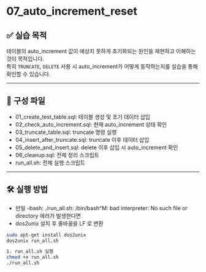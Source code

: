 # 07_auto_increment_reset

## ✅ 실습 목적
테이블의 auto_increment 값이 예상치 못하게 초기화되는 원인을 재현하고 이해하는 것이 목적입니다.  
특히 `TRUNCATE`, `DELETE` 사용 시 auto_increment가 어떻게 동작하는지를 실습을 통해 확인할 수 있습니다.


---


## 📂 구성 파일
- 01_create_test_table.sql: 테이블 생성 및 초기 데이터 삽입
- 02_check_auto_increment.sql: 현재 auto_increment 상태 확인
- 03_truncate_table.sql: truncate 명령 실행
- 04_insert_after_truncate.sql: truncate 이후 데이터 삽입
- 05_delete_and_insert.sql: delete 이후 삽입 시 auto_increment 확인
- 06_cleanup.sql: 전체 정리 스크립트
- run_all.sh: 전체 실행 스크립트


---


## 🛠️ 실행 방법

- 만일 -bash: ./run_all.sh: /bin/bash^M: bad interpreter: No such file or directory 에러가 발생한다면
- dos2unix 설치 후 줄바꿈을 LF 로 변환
  
```bash
sudo apt-get install dos2unix
dos2unix run_all.sh

1. run_all.sh 실행
chmod +x run_all.sh
./run_all.sh